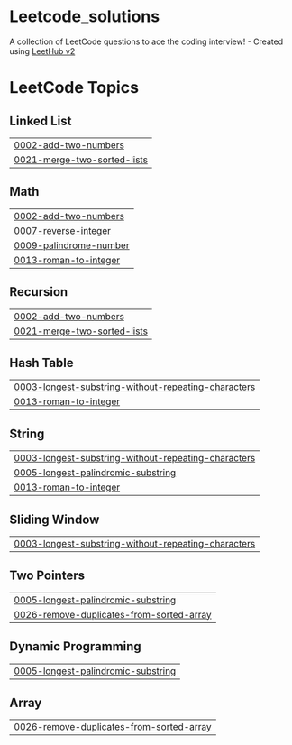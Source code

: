 # Leetcode_solutions
A collection of LeetCode questions to ace the coding interview! - Created using [LeetHub v2](https://github.com/arunbhardwaj/LeetHub-2.0)

<!---LeetCode Topics Start-->
# LeetCode Topics
## Linked List
|  |
| ------- |
| [0002-add-two-numbers](https://github.com/moelkama/Leetcode_solutions/tree/master/0002-add-two-numbers) |
| [0021-merge-two-sorted-lists](https://github.com/moelkama/Leetcode_solutions/tree/master/0021-merge-two-sorted-lists) |
## Math
|  |
| ------- |
| [0002-add-two-numbers](https://github.com/moelkama/Leetcode_solutions/tree/master/0002-add-two-numbers) |
| [0007-reverse-integer](https://github.com/moelkama/Leetcode_solutions/tree/master/0007-reverse-integer) |
| [0009-palindrome-number](https://github.com/moelkama/Leetcode_solutions/tree/master/0009-palindrome-number) |
| [0013-roman-to-integer](https://github.com/moelkama/Leetcode_solutions/tree/master/0013-roman-to-integer) |
## Recursion
|  |
| ------- |
| [0002-add-two-numbers](https://github.com/moelkama/Leetcode_solutions/tree/master/0002-add-two-numbers) |
| [0021-merge-two-sorted-lists](https://github.com/moelkama/Leetcode_solutions/tree/master/0021-merge-two-sorted-lists) |
## Hash Table
|  |
| ------- |
| [0003-longest-substring-without-repeating-characters](https://github.com/moelkama/Leetcode_solutions/tree/master/0003-longest-substring-without-repeating-characters) |
| [0013-roman-to-integer](https://github.com/moelkama/Leetcode_solutions/tree/master/0013-roman-to-integer) |
## String
|  |
| ------- |
| [0003-longest-substring-without-repeating-characters](https://github.com/moelkama/Leetcode_solutions/tree/master/0003-longest-substring-without-repeating-characters) |
| [0005-longest-palindromic-substring](https://github.com/moelkama/Leetcode_solutions/tree/master/0005-longest-palindromic-substring) |
| [0013-roman-to-integer](https://github.com/moelkama/Leetcode_solutions/tree/master/0013-roman-to-integer) |
## Sliding Window
|  |
| ------- |
| [0003-longest-substring-without-repeating-characters](https://github.com/moelkama/Leetcode_solutions/tree/master/0003-longest-substring-without-repeating-characters) |
## Two Pointers
|  |
| ------- |
| [0005-longest-palindromic-substring](https://github.com/moelkama/Leetcode_solutions/tree/master/0005-longest-palindromic-substring) |
| [0026-remove-duplicates-from-sorted-array](https://github.com/moelkama/Leetcode_solutions/tree/master/0026-remove-duplicates-from-sorted-array) |
## Dynamic Programming
|  |
| ------- |
| [0005-longest-palindromic-substring](https://github.com/moelkama/Leetcode_solutions/tree/master/0005-longest-palindromic-substring) |
## Array
|  |
| ------- |
| [0026-remove-duplicates-from-sorted-array](https://github.com/moelkama/Leetcode_solutions/tree/master/0026-remove-duplicates-from-sorted-array) |
<!---LeetCode Topics End-->